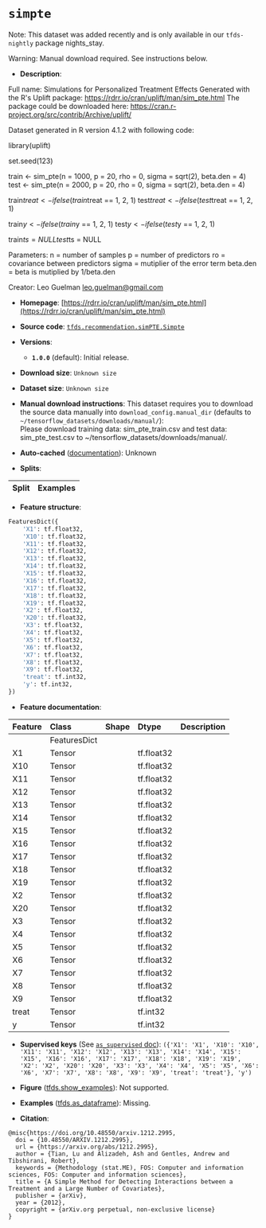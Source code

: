 <div itemscope itemtype="http://schema.org/Dataset">
  <div itemscope itemprop="includedInDataCatalog" itemtype="http://schema.org/DataCatalog">
    <meta itemprop="name" content="TensorFlow Datasets" />
  </div>
  <meta itemprop="name" content="simpte" />
  <meta itemprop="description" content="Full name: Simulations for Personalized Treatment Effects&#10;Generated with the R&#x27;s Uplift package: https://rdrr.io/cran/uplift/man/sim_pte.html&#10;The package could be downloaded here: https://cran.r-project.org/src/contrib/Archive/uplift/&#10;&#10;Dataset generated in R version 4.1.2 with following code:&#10;&#10;  library(uplift)&#10;&#10;  set.seed(123)&#10;&#10;  train &lt;- sim_pte(n = 1000, p = 20, rho = 0, sigma = sqrt(2), beta.den = 4)&#10;  test &lt;- sim_pte(n = 2000, p = 20, rho = 0, sigma = sqrt(2), beta.den = 4)&#10;&#10;  train$treat &lt;- ifelse(train$treat == 1, 2, 1)&#10;  test$treat &lt;- ifelse(test$treat == 1, 2, 1)&#10;&#10;  train$y &lt;- ifelse(train$y == 1, 2, 1)&#10;  test$y &lt;- ifelse(test$y == 1, 2, 1)&#10;&#10;  train$ts = NULL&#10;  test$ts = NULL&#10;&#10;&#10;Parameters:&#10;  n = number of samples&#10;  p = number of predictors&#10;  ro = covariance between predictors&#10;  sigma = mutiplier of the error term&#10;  beta.den = beta is mutiplied by 1/beta.den&#10;&#10;Creator: Leo Guelman leo.guelman@gmail.com&#10;&#10;To use this dataset:&#10;&#10;```python&#10;import tensorflow_datasets as tfds&#10;&#10;ds = tfds.load(&#x27;simpte&#x27;, split=&#x27;train&#x27;)&#10;for ex in ds.take(4):&#10;  print(ex)&#10;```&#10;&#10;See [the guide](https://www.tensorflow.org/datasets/overview) for more&#10;informations on [tensorflow_datasets](https://www.tensorflow.org/datasets).&#10;&#10;" />
  <meta itemprop="url" content="https://www.tensorflow.org/datasets/catalog/simpte" />
  <meta itemprop="sameAs" content="https://rdrr.io/cran/uplift/man/sim_pte.html" />
  <meta itemprop="citation" content="@misc{https://doi.org/10.48550/arxiv.1212.2995,&#10;  doi = {10.48550/ARXIV.1212.2995},&#10;  url = {https://arxiv.org/abs/1212.2995},&#10;  author = {Tian, Lu and Alizadeh, Ash and Gentles, Andrew and Tibshirani, Robert},&#10;  keywords = {Methodology (stat.ME), FOS: Computer and information sciences, FOS: Computer and information sciences},&#10;  title = {A Simple Method for Detecting Interactions between a Treatment and a Large Number of Covariates},&#10;  publisher = {arXiv},&#10;  year = {2012},&#10;  copyright = {arXiv.org perpetual, non-exclusive license}&#10;}" />
</div>

# `simpte`


Note: This dataset was added recently and is only available in our
`tfds-nightly` package
<span class="material-icons" title="Available only in the tfds-nightly package">nights_stay</span>.

Warning: Manual download required. See instructions below.

*   **Description**:

Full name: Simulations for Personalized Treatment Effects Generated with the R's
Uplift package: https://rdrr.io/cran/uplift/man/sim_pte.html The package could
be downloaded here: https://cran.r-project.org/src/contrib/Archive/uplift/

Dataset generated in R version 4.1.2 with following code:

library(uplift)

set.seed(123)

train <- sim_pte(n = 1000, p = 20, rho = 0, sigma = sqrt(2), beta.den = 4) test
<- sim_pte(n = 2000, p = 20, rho = 0, sigma = sqrt(2), beta.den = 4)

train$treat <- ifelse(train$treat == 1, 2, 1) test$treat <- ifelse(test$treat ==
1, 2, 1)

train$y <- ifelse(train$y == 1, 2, 1) test$y <- ifelse(test$y == 1, 2, 1)

train$ts = NULL test$ts = NULL

Parameters: n = number of samples p = number of predictors ro = covariance
between predictors sigma = mutiplier of the error term beta.den = beta is
mutiplied by 1/beta.den

Creator: Leo Guelman leo.guelman@gmail.com

*   **Homepage**:
    [https://rdrr.io/cran/uplift/man/sim_pte.html](https://rdrr.io/cran/uplift/man/sim_pte.html)

*   **Source code**:
    [`tfds.recommendation.simPTE.Simpte`](https://github.com/tensorflow/datasets/tree/master/tensorflow_datasets/recommendation/simPTE/simPTE.py)

*   **Versions**:

    *   **`1.0.0`** (default): Initial release.

*   **Download size**: `Unknown size`

*   **Dataset size**: `Unknown size`

*   **Manual download instructions**: This dataset requires you to
    download the source data manually into `download_config.manual_dir`
    (defaults to `~/tensorflow_datasets/downloads/manual/`):<br/>
    Please download training data: sim_pte_train.csv and test data:
    sim_pte_test.csv to ~/tensorflow_datasets/downloads/manual/.

*   **Auto-cached**
    ([documentation](https://www.tensorflow.org/datasets/performances#auto-caching)):
    Unknown

*   **Splits**:

Split | Examples
:---- | -------:

*   **Feature structure**:

```python
FeaturesDict({
    'X1': tf.float32,
    'X10': tf.float32,
    'X11': tf.float32,
    'X12': tf.float32,
    'X13': tf.float32,
    'X14': tf.float32,
    'X15': tf.float32,
    'X16': tf.float32,
    'X17': tf.float32,
    'X18': tf.float32,
    'X19': tf.float32,
    'X2': tf.float32,
    'X20': tf.float32,
    'X3': tf.float32,
    'X4': tf.float32,
    'X5': tf.float32,
    'X6': tf.float32,
    'X7': tf.float32,
    'X8': tf.float32,
    'X9': tf.float32,
    'treat': tf.int32,
    'y': tf.int32,
})
```

*   **Feature documentation**:

Feature | Class        | Shape | Dtype      | Description
:------ | :----------- | :---- | :--------- | :----------
        | FeaturesDict |       |            |
X1      | Tensor       |       | tf.float32 |
X10     | Tensor       |       | tf.float32 |
X11     | Tensor       |       | tf.float32 |
X12     | Tensor       |       | tf.float32 |
X13     | Tensor       |       | tf.float32 |
X14     | Tensor       |       | tf.float32 |
X15     | Tensor       |       | tf.float32 |
X16     | Tensor       |       | tf.float32 |
X17     | Tensor       |       | tf.float32 |
X18     | Tensor       |       | tf.float32 |
X19     | Tensor       |       | tf.float32 |
X2      | Tensor       |       | tf.float32 |
X20     | Tensor       |       | tf.float32 |
X3      | Tensor       |       | tf.float32 |
X4      | Tensor       |       | tf.float32 |
X5      | Tensor       |       | tf.float32 |
X6      | Tensor       |       | tf.float32 |
X7      | Tensor       |       | tf.float32 |
X8      | Tensor       |       | tf.float32 |
X9      | Tensor       |       | tf.float32 |
treat   | Tensor       |       | tf.int32   |
y       | Tensor       |       | tf.int32   |

*   **Supervised keys** (See
    [`as_supervised` doc](https://www.tensorflow.org/datasets/api_docs/python/tfds/load#args)):
    `({'X1': 'X1', 'X10': 'X10', 'X11': 'X11', 'X12': 'X12', 'X13': 'X13',
    'X14': 'X14', 'X15': 'X15', 'X16': 'X16', 'X17': 'X17', 'X18': 'X18', 'X19':
    'X19', 'X2': 'X2', 'X20': 'X20', 'X3': 'X3', 'X4': 'X4', 'X5': 'X5', 'X6':
    'X6', 'X7': 'X7', 'X8': 'X8', 'X9': 'X9', 'treat': 'treat'}, 'y')`

*   **Figure**
    ([tfds.show_examples](https://www.tensorflow.org/datasets/api_docs/python/tfds/visualization/show_examples)):
    Not supported.

*   **Examples**
    ([tfds.as_dataframe](https://www.tensorflow.org/datasets/api_docs/python/tfds/as_dataframe)):
    Missing.

*   **Citation**:

```
@misc{https://doi.org/10.48550/arxiv.1212.2995,
  doi = {10.48550/ARXIV.1212.2995},
  url = {https://arxiv.org/abs/1212.2995},
  author = {Tian, Lu and Alizadeh, Ash and Gentles, Andrew and Tibshirani, Robert},
  keywords = {Methodology (stat.ME), FOS: Computer and information sciences, FOS: Computer and information sciences},
  title = {A Simple Method for Detecting Interactions between a Treatment and a Large Number of Covariates},
  publisher = {arXiv},
  year = {2012},
  copyright = {arXiv.org perpetual, non-exclusive license}
}
```

